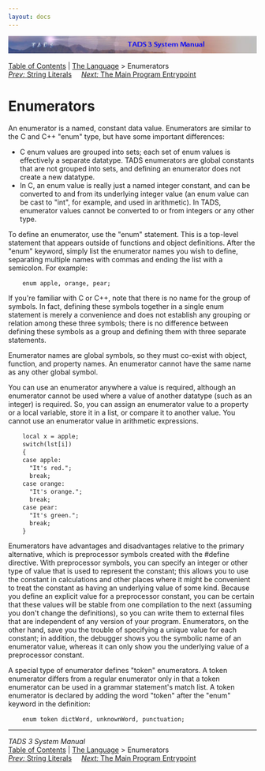 ```yaml
---
layout: docs
---
```

<div class="topbar">

<img src="topbar.jpg" data-border="0" />

</div>

<div class="nav">

<a href="toc.html" class="nav">Table of Contents</a> \|
<a href="langsec.html" class="nav">The Language</a> \> Enumerators  
<span class="navnp"><a href="strlit.html" class="nav"><em>Prev:</em> String Literals</a>
    <a href="startup.html" class="nav"><em>Next:</em> The Main Program
Entrypoint</a>     </span>

</div>

<div class="main">

# Enumerators

An enumerator is a named, constant data value. Enumerators are similar
to the C and C++ "enum" type, but have some important differences:

- C enum values are grouped into sets; each set of enum values is
  effectively a separate datatype. TADS enumerators are global constants
  that are not grouped into sets, and defining an enumerator does not
  create a new datatype.
- In C, an enum value is really just a named integer constant, and can
  be converted to and from its underlying integer value (an enum value
  can be cast to "int", for example, and used in arithmetic). In TADS,
  enumerator values cannot be converted to or from integers or any other
  type.

To define an enumerator, use the "enum" statement. This is a top-level
statement that appears outside of functions and object definitions.
After the "enum" keyword, simply list the enumerator names you wish to
define, separating multiple names with commas and ending the list with a
semicolon. For example:

```
    enum apple, orange, pear;
```

If you're familiar with C or C++, note that there is no name for the
group of symbols. In fact, defining these symbols together in a single
enum statement is merely a convenience and does not establish any
grouping or relation among these three symbols; there is no difference
between defining these symbols as a group and defining them with three
separate statements.

Enumerator names are global symbols, so they must co-exist with object,
function, and property names. An enumerator cannot have the same name as
any other global symbol.

You can use an enumerator anywhere a value is required, although an
enumerator cannot be used where a value of another datatype (such as an
integer) is required. So, you can assign an enumerator value to a
property or a local variable, store it in a list, or compare it to
another value. You cannot use an enumerator value in arithmetic
expressions.

```
    local x = apple;
    switch(lst[i])
    {
    case apple:
      "It's red.";
      break;
    case orange:
      "It's orange.";
      break;
    case pear:
      "It's green.";
      break;
    }
```

Enumerators have advantages and disadvantages relative to the primary
alternative, which is preprocessor symbols created with the \#define
directive. With preprocessor symbols, you can specify an integer or
other type of value that is used to represent the constant; this allows
you to use the constant in calculations and other places where it might
be convenient to treat the constant as having an underlying value of
some kind. Because you define an explicit value for a preprocessor
constant, you can be certain that these values will be stable from one
compilation to the next (assuming you don't change the definitions), so
you can write them to external files that are independent of any version
of your program. Enumerators, on the other hand, save you the trouble of
specifying a unique value for each constant; in addition, the debugger
shows you the symbolic name of an enumerator value, whereas it can only
show you the underlying value of a preprocessor constant.

A special type of enumerator defines "token" enumerators. A token
enumerator differs from a regular enumerator only in that a token
enumerator can be used in a grammar statement's match list. A token
enumerator is declared by adding the word "token" after the "enum"
keyword in the definition:

```
    enum token dictWord, unknownWord, punctuation;
```

</div>

------------------------------------------------------------------------

<div class="navb">

*TADS 3 System Manual*  
<a href="toc.html" class="nav">Table of Contents</a> \|
<a href="langsec.html" class="nav">The Language</a> \> Enumerators  
<span class="navnp"><a href="strlit.html" class="nav"><em>Prev:</em> String Literals</a>
    <a href="startup.html" class="nav"><em>Next:</em> The Main Program
Entrypoint</a>     </span>

</div>
